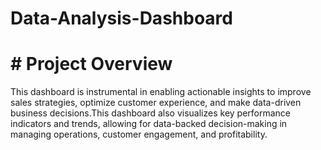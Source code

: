 # Data-Analysis-Dashboard
# # Project Overview
This dashboard is instrumental in enabling actionable insights to improve sales strategies, optimize customer experience, and make data-driven business decisions.This dashboard also visualizes key performance indicators and trends, allowing for data-backed decision-making in managing operations, customer engagement, and profitability. 
